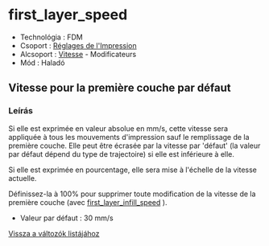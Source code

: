 # first\_layer\_speed

* Technológia : FDM
* Csoport : [Réglages de l'Impression](../print_settings/print_settings.md)
* Alcsoport : [Vitesse](../print_settings/print_settings.md#vitesse) - Modificateurs
* Mód : Haladó

## Vitesse pour la première couche par défaut

### Leírás

Si elle est exprimée en valeur absolue en mm/s, cette vitesse sera appliquée à tous les mouvements d'impression sauf le remplissage de la première couche. Elle peut être écrasée par la vitesse par 'défaut' \(la valeur par défaut dépend du type de trajectoire\) si elle est inférieure à elle.

Si elle est exprimée en pourcentage, elle sera mise à l'échelle de la vitesse actuelle.

Définissez-la à 100% pour supprimer toute modification de la vitesse de la première couche \(avec [first\_layer\_infill\_speed](first_layer_infill_speed.md) \).

* Valeur par défaut : 30 mm/s

[Vissza a változók listájához](variable_list.md)

